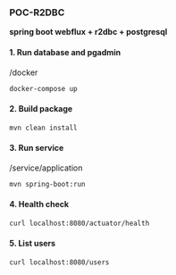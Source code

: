 ### **POC-R2DBC**
**spring boot webflux + r2dbc + postgresql**

#### 1. Run database and pgadmin
/docker
```bash
docker-compose up
```

#### 2. Build package
```bash
mvn clean install
```

#### 3. Run service
/service/application 
```bash
mvn spring-boot:run
```

#### 4. Health check
```bash
curl localhost:8080/actuator/health
```

#### 5. List users
```bash
curl localhost:8080/users
```